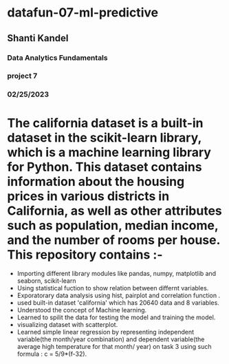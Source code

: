 # datafun-07-ml-predictive
## Shanti Kandel
### Data Analytics Fundamentals
### project 7
### 02/25/2023

# The california dataset is a built-in dataset in the scikit-learn library, which is a machine learning library for Python. This dataset contains information about the housing prices in various districts in California, as well as other attributes such as population, median income, and the number of rooms per house. This repository contains :-
- Importing different library modules like pandas, numpy, matplotlib and seaborn, scikit-learn
- Using statistical fuction to show relation between differnt variables.
- Exporatorary data analysis using hist, pairplot and correlation function .
- used built-in dataset 'california' which has 20640 data and 8 variables.
- Understood the concept of Machine learning. 
- Learned to spilit the data for testing the model and training the model.
- visualizing dataset with scatterplot.
- Learned simple linear regression by representing independent variable(the month/year combination) and dependent variable(the average high temperature for that month/ year) on task 3 using such formula : c = 5/9*(f-32).

